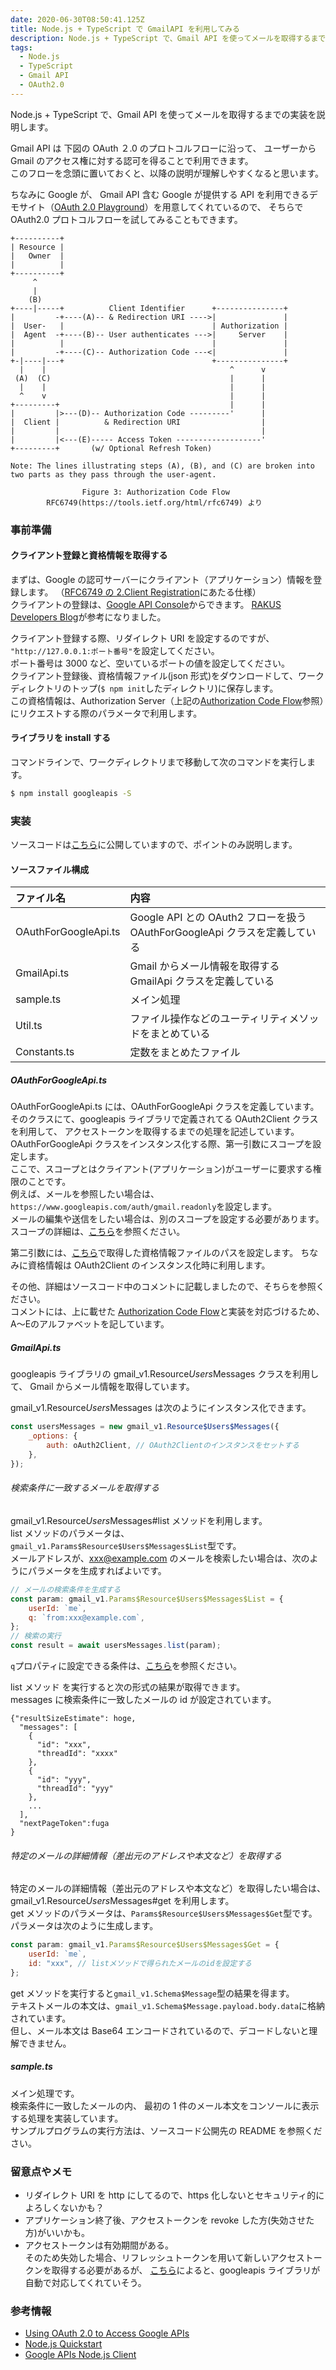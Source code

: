 ```yaml
---
date: 2020-06-30T08:50:41.125Z
title: Node.js + TypeScript で GmailAPI を利用してみる
description: Node.js + TypeScript で、Gmail API を使ってメールを取得するまでの実装を説明します。
tags:
  - Node.js
  - TypeScript
  - Gmail API
  - OAuth2.0
---
```

Node.js + TypeScript で、Gmail API を使ってメールを取得するまでの実装を説明します。

Gmail API は 下図の OAuth ２.0 のプロトコルフローに沿って、
ユーザーから Gmail のアクセス権に対する認可を得ることで利用できます。  
このフローを念頭に置いておくと、以降の説明が理解しやすくなると思います。

ちなみに Google が、 Gmail API 含む Google が提供する API を利用できるデモサイト（[OAuth 2.0 Playground](https://developers.google.com/oauthplayground/)）を用意してくれているので、
そちらで OAuth2.0 プロトコルフローを試してみることもできます。

<a name="flow"></a>
```
+----------+
| Resource |
|   Owner  |
|          |
+----------+
     ^
     |
    (B)
+----|-----+          Client Identifier      +---------------+
|         -+----(A)-- & Redirection URI ---->|               |
|  User-   |                                 | Authorization |
|  Agent  -+----(B)-- User authenticates --->|     Server    |
|          |                                 |               |
|         -+----(C)-- Authorization Code ---<|               |
+-|----|---+                                 +---------------+
  |    |                                         ^      v
 (A)  (C)                                        |      |
  |    |                                         |      |
  ^    v                                         |      |
+---------+                                      |      |
|         |>---(D)-- Authorization Code ---------'      |
|  Client |          & Redirection URI                  |
|         |                                             |
|         |<---(E)----- Access Token -------------------'
+---------+       (w/ Optional Refresh Token)

Note: The lines illustrating steps (A), (B), and (C) are broken into
two parts as they pass through the user-agent.

                Figure 3: Authorization Code Flow
        RFC6749(https://tools.ietf.org/html/rfc6749) より
```

### 事前準備

#### クライアント登録と資格情報を取得する  <a name="client"></a>

まずは、Google の認可サーバーにクライアント（アプリケーション）情報を登録します。
（[RFC6749 の 2.Client Registration](https://tools.ietf.org/html/rfc6749#section-2)にあたる仕様）  
クライアントの登録は、[Google API Console](https://console.developers.google.com/?hl=ja)からできます。
[RAKUS Developers Blog](https://tech-blog.rakus.co.jp/entry/20180725/google-apis/google-cloud-platform/quickstart)が参考になりました。

クライアント登録する際、リダイレクト URI を設定するのですが、
`"http://127.0.0.1:ポート番号"`を設定してください。  
ポート番号は 3000 など、空いているポートの値を設定してください。  
クライアント登録後、資格情報ファイル(json 形式)をダウンロードして、ワークディレクトリのトップ(`$ npm init`したディレクトリ)に保存します。  
この資格情報は、Authorization Server（上記の[Authorization Code Flow](#flow)参照）にリクエストする際のパラメータで利用します。

#### ライブラリを install する

コマンドラインで、ワークディレクトリまで移動して次のコマンドを実行します。

```bash
$ npm install googleapis -S
```

### 実装

ソースコードは[こちら](https://github.com/jiri3/gmail-api-node)に公開していますので、ポイントのみ説明します。

#### ソースファイル構成

| ファイル名           | 内容                                                                       |
| :------------------- | :------------------------------------------------------------------------- |
| OAuthForGoogleApi.ts | Google API との OAuth2 フローを扱う OAuthForGoogleApi クラスを定義している |
| GmailApi.ts          | Gmail からメール情報を取得する GmailApi クラスを定義している               |
| sample.ts            | メイン処理                                                                 |
| Util.ts              | ファイル操作などのユーティリティメソッドをまとめている                     |
| Constants.ts         | 定数をまとめたファイル                                                     |

##### OAuthForGoogleApi.ts

OAuthForGoogleApi.ts には、OAuthForGoogleApi クラスを定義しています。  
そのクラスにて、googleapis ライブラリで定義されてる OAuth2Client クラスを利用して、
アクセストークンを取得するまでの処理を記述しています。  
OAuthForGoogleApi クラスをインスタンス化する際、第一引数にスコープを設定します。  
ここで、スコープとはクライアント(アプリケーション)がユーザーに要求する権限のことです。  
例えば、メールを参照したい場合は、`https://www.googleapis.com/auth/gmail.readonly`を設定します。  
メールの編集や送信をしたい場合は、別のスコープを設定する必要があります。  
スコープの詳細は、[こちら](https://developers.google.com/gmail/api/auth/scopes)を参照ください。

第二引数には、[こちら](#client)で取得した資格情報ファイルのパスを設定します。
ちなみに資格情報は OAuth2Client のインスタンス化時に利用します。

その他、詳細はソースコード中のコメントに記載しましたので、そちらを参照ください。  
コメントには、上に載せた [Authorization Code Flow](#flow)と実装を対応づけるため、
A〜Eのアルファベットを記しています。

##### GmailApi.ts

googleapis ライブラリの gmail_v1.Resource$Users$Messages クラスを利用して、
Gmail からメール情報を取得しています。

gmail_v1.Resource$Users$Messages は次のようにインスタンス化できます。

```javascript
const usersMessages = new gmail_v1.Resource$Users$Messages({
    _options: {
        auth: oAuth2Client, // OAuth2Clientのインスタンスをセットする
    },
});
```

###### 検索条件に一致するメールを取得する

gmail_v1.Resource$Users$Messages#list メソッドを利用します。  
list メソッドのパラメータは、```gmail_v1.Params$Resource$Users$Messages$List```型です。  
メールアドレスが、xxx@example.com のメールを検索したい場合は、次のようにパラメータを生成すればよいです。

```javascript
// メールの検索条件を生成する
const param: gmail_v1.Params$Resource$Users$Messages$List = {
    userId: `me`,
    q: `from:xxx@example.com`,
};
// 検索の実行
const result = await usersMessages.list(param);
```

`q`プロパティに設定できる条件は、[こちら](https://support.google.com/mail/answer/7190?hl=ja)を参照ください。

list メソッド を実行すると次の形式の結果が取得できます。  
messages に検索条件に一致したメールの id が設定されています。

```
{"resultSizeEstimate": hoge,
  "messages": [
    {
      "id": "xxx",
      "threadId": "xxxx"
    },
    {
      "id": "yyy",
      "threadId": "yyy"
    },
    ...
  ],
  "nextPageToken":fuga
}
```

###### 特定のメールの詳細情報（差出元のアドレスや本文など）を取得する

特定のメールの詳細情報（差出元のアドレスや本文など）を取得したい場合は、
gmail_v1.Resource$Users$Messages#get を利用します。  
get メソッドのパラメータは、`Params$Resource$Users$Messages$Get`型です。  
パラメータは次のように生成します。

```javascript
const param: gmail_v1.Params$Resource$Users$Messages$Get = {
    userId: `me`,
    id: "xxx", // listメソッドで得られたメールのidを設定する
};
```

get メソッドを実行すると`gmail_v1.Schema$Message`型の結果を得ます。  
テキストメールの本文は、`gmail_v1.Schema$Message.payload.body.data`に格納されています。  
但し、メール本文は Base64 エンコードされているので、デコードしないと理解できません。

##### sample.ts

メイン処理です。  
検索条件に一致したメールの内、
最初の 1 件のメール本文をコンソールに表示する処理を実装しています。  
サンプルプログラムの実行方法は、ソースコード公開先の README を参照ください。

### 留意点やメモ

-   リダイレクト URI を http にしてるので、https 化しないとセキュリティ的によろしくないかも？
-   アプリケーション終了後、アクセストークンを revoke した方(失効させた方)がいいかも。
-   アクセストークンは有効期間がある。  
    そのため失効した場合、リフレッシュトークンを用いて新しいアクセストークンを取得する必要があるが、
    [こちら](https://github.com/googleapis/google-api-nodejs-client#handling-refresh-tokens)によると、googleapis ライブラリが自動で対応してくれていそう。

### 参考情報

-   [Using OAuth 2.0 to Access Google APIs](https://developers.google.com/identity/protocols/oauth2/?hl=ja)
-   [Node.js Quickstart](https://developers.google.com/gmail/api/quickstart/nodejs)
-   [Google APIs Node.js Client](https://github.com/googleapis/google-api-nodejs-client#google-apis-nodejs-client)
